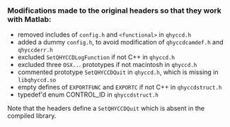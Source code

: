 ### Modifications made to the original headers so that they work with Matlab: ###

- removed includes of `config.h` and `<functional>` in `qhyccd.h`
- added a dummy `config.h`, to avoid modification of `qhyccdcamdef.h` and
  `qhyccderr.h`
- excluded `SetQHYCCDLogFunction` if not C++ in `qhyccd.h`
- excluded three `OSX..`. prototypes if not macintosh in `qhyccd.h`
- commented prototype `SetQHYCCDQuit` in `qhyccd.h`, which is missing in `libqhyccd.so`
- empty defines of `EXPORTFUNC` and `EXPORTC` if not C++ in `qhyccdstruct.h`
- typedef'd enum CONTROL_ID in `qhyccdstruct.h`

Note that the headers define a `SetQHYCCDQuit` which is absent in the compiled library.
